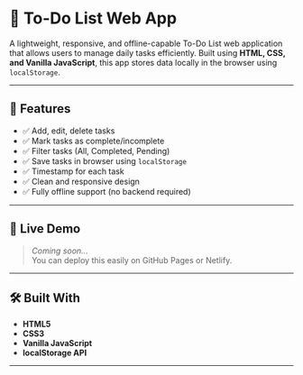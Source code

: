 # 📝 To-Do List Web App

A lightweight, responsive, and offline-capable To-Do List web application that allows users to manage daily tasks efficiently. Built using **HTML, CSS, and Vanilla JavaScript**, this app stores data locally in the browser using `localStorage`.

---

## 📌 Features

- ✅ Add, edit, delete tasks
- ✅ Mark tasks as complete/incomplete
- ✅ Filter tasks (All, Completed, Pending)
- ✅ Save tasks in browser using `localStorage`
- ✅ Timestamp for each task
- ✅ Clean and responsive design
- ✅ Fully offline support (no backend required)

---

## 🚀 Live Demo

> _Coming soon..._  
You can deploy this easily on GitHub Pages or Netlify.

---

## 🛠️ Built With

- **HTML5**
- **CSS3**
- **Vanilla JavaScript**
- **localStorage API**

---
